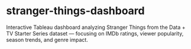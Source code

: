 # stranger-things-dashboard
Interactive Tableau dashboard analyzing Stranger Things from the Data + TV Starter Series dataset — focusing on IMDb ratings, viewer popularity, season trends, and genre impact.
